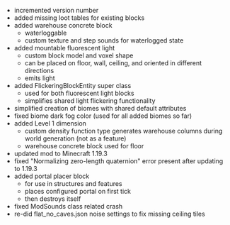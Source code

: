 - incremented version number
- added missing loot tables for existing blocks
- added warehouse concrete block
  - waterloggable
  - custom texture and step sounds for waterlogged state
- added mountable fluorescent light
  - custom block model and voxel shape
  - can be placed on floor, wall, ceiling, and oriented in different directions
  - emits light
- added FlickeringBlockEntity super class
  - used for both fluorescent light blocks
  - simplifies shared light flickering functionality
- simplified creation of biomes with shared default attributes
- fixed biome dark fog color (used for all added biomes so far)
- added Level 1 dimension
  - custom density function type generates warehouse columns during world generation (not as a feature)
  - warehouse concrete block used for floor
- updated mod to Minecraft 1.19.3
- fixed "Normalizing zero-length quaternion" error present after updating to 1.19.3
- added portal placer block
  - for use in structures and features
  - places configured portal on first tick
  - then destroys itself
- fixed ModSounds class related crash
- re-did flat_no_caves.json noise settings to fix missing ceiling tiles